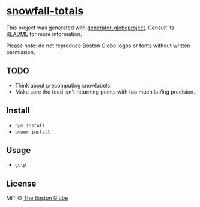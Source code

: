 # [snowfall-totals](http://www.bostonglobe.com/2014/01/09/snow-totals-mass-northeast/badi2tA5EWGipQN6xjPX3L/story.html)

This project was generated with [generator-globeproject](https://github.com/BostonGlobe/generator-globeproject). Consult its [README](https://github.com/BostonGlobe/generator-globeproject) for more information.

Please note: do not reproduce Boston Globe logos or fonts without written permission.

## TODO

- Think about precomputing snowlabels.
- Make sure the feed isn't returning points with too much lat/lng precision.

## Install

- `npm install`
- `bower install`

## Usage

- `gulp`

## License

MIT © [The Boston Globe](http://github.com/BostonGlobe)

